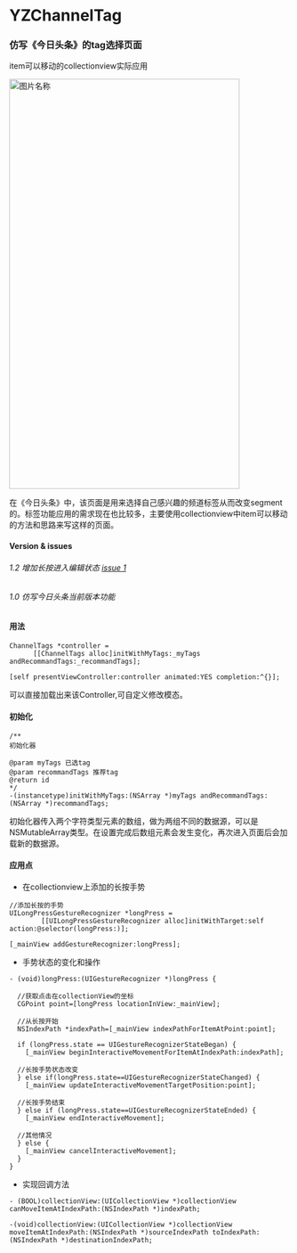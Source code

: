 # YZChannelTag
### 仿写《今日头条》的tag选择页面

item可以移动的collectionview实际应用

<img src="https://github.com/Shin1122/YZChannelTag/blob/master/taggif.gif" width = "414" height = "736" alt="图片名称" align=center />

在《今日头条》中，该页面是用来选择自己感兴趣的频道标签从而改变segment的。标签功能应用的需求现在也比较多，主要使用collectionview中item可以移动的方法和思路来写这样的页面。

#### Version & issues

###### 1.2 增加长按进入编辑状态 [issue 1](https://github.com/Shin1122/YZChannelTag/issues/1)

###### 1.0 仿写今日头条当前版本功能

#### 用法

```
ChannelTags *controller = 
      [[ChannelTags alloc]initWithMyTags:_myTags andRecommandTags:_recommandTags];
      
[self presentViewController:controller animated:YES completion:^{}];
```
可以直接加载出来该Controller,可自定义修改模态。

#### 初始化
```
/**
初始化器

@param myTags 已选tag
@param recommandTags 推荐tag
@return id
*/
-(instancetype)initWithMyTags:(NSArray *)myTags andRecommandTags:(NSArray *)recommandTags;

```
初始化器传入两个字符类型元素的数组，做为两组不同的数据源，可以是NSMutableArray类型。在设置完成后数组元素会发生变化，再次进入页面后会加载新的数据源。

#### 应用点
* 在collectionview上添加的长按手势
```
//添加长按的手势
UILongPressGestureRecognizer *longPress = 
        [[UILongPressGestureRecognizer alloc]initWithTarget:self action:@selector(longPress:)];
        
[_mainView addGestureRecognizer:longPress];
```
* 手势状态的变化和操作
```
- (void)longPress:(UIGestureRecognizer *)longPress {

  //获取点击在collectionView的坐标
  CGPoint point=[longPress locationInView:_mainView];
  
  //从长按开始
  NSIndexPath *indexPath=[_mainView indexPathForItemAtPoint:point];
  
  if (longPress.state == UIGestureRecognizerStateBegan) {
    [_mainView beginInteractiveMovementForItemAtIndexPath:indexPath];
    
  //长按手势状态改变
  } else if(longPress.state==UIGestureRecognizerStateChanged) {
    [_mainView updateInteractiveMovementTargetPosition:point];
    
  //长按手势结束
  } else if (longPress.state==UIGestureRecognizerStateEnded) {
    [_mainView endInteractiveMovement];
    
  //其他情况
  } else {
    [_mainView cancelInteractiveMovement];
  }
}
```
* 实现回调方法
```
- (BOOL)collectionView:(UICollectionView *)collectionView canMoveItemAtIndexPath:(NSIndexPath *)indexPath;

-(void)collectionView:(UICollectionView *)collectionView moveItemAtIndexPath:(NSIndexPath *)sourceIndexPath toIndexPath:(NSIndexPath *)destinationIndexPath;
```





